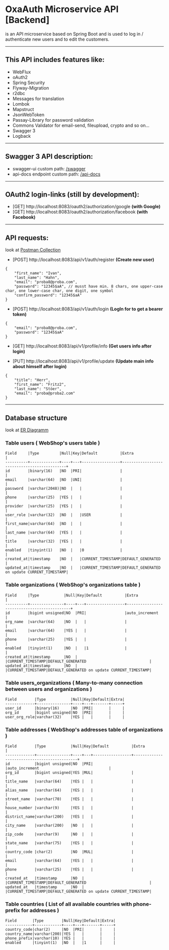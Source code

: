 # OxaAuth Microservice API [Backend]

is an API microservice based on Spring Boot and is used to log in / authenticate new users and to edit the customers.
___

## This API includes features like:

- WebFlux
- oAuth2
- Spring Security
- Flyway-Migration
- r2dbc
- Messages for translation
- Lombok
- Mapstruct
- JsonWebToken
- Passay-Library for password validation
- Commons Validator for email-send, fileupload, crypto and so on...
- Swagger 3
- Logback

___

## Swagger 3 API description:

- swagger-ui custom path: [/swagger](http://localhost:8083/swagger)
- api-docs endpoint custom path: [/api-docs](http://localhost:8083/api-docs)

___

## OAuth2 login-links (still by development):

- [GET] http://localhost:8083/oauth2/authorization/google <b>(with Google)</b>
- [GET] http://localhost:8083/oauth2/authorization/facebook <b>(with Facebook)</b>

___

## API requests:
look at [Postman Collection](webfluxsecurity.postman_collection.json)

- [POST] http://localhost:8083/api/v1/auth/register <b>(Create new user)</b>

```
{
    "first_name": "Ivan",
    "last_name": "Hahn",
    "email": "proba8@proba.com",
    "password": "12345$aA", // musst have min. 8 chars, one upper-case char, one lower-case char, one digit, one symbol
    "confirm_password": "12345$aA"
}
```
	
- [POST] http://localhost:8083/api/v1/auth/login <b>(LogIn for to get a bearer token)</b>

```
{
    "email": "proba8@proba.com",
    "password": "12345$aA"
}
```

- [GET] http://localhost:8083/api/v1/profile/info <b>(Get users info after login)</b>


- [PUT] http://localhost:8083/api/v1/profile/update <b>(Update main info about himself after login)</b>

```
{
    "title": "Herr",
    "first_name": "Fritz2",
    "last_name": "Stöer",
    "email": "proba@proba2.com"
}
```
	
___


## Database structure
look at [ER Diagramm](oxaauth_ER_Diagramm.png)

### Table users ( WebShop's users table )

```
Field     |Type         |Null|Key|Default          |Extra                                        |
----------+-------------+----+---+-----------------+---------------------------------------------+
id        |binary(16)   |NO  |PRI|                 |                                             |
email     |varchar(64)  |NO  |UNI|                 |                                             |
password  |varchar(2048)|NO  |   |                 |                                             |
phone     |varchar(25)  |YES |   |                 |                                             |
provider  |varchar(25)  |YES |   |                 |                                             |
user_role |varchar(32)  |NO  |   |USER             |                                             |
first_name|varchar(64)  |NO  |   |                 |                                             |
last_name |varchar(64)  |YES |   |                 |                                             |
title     |varchar(32)  |YES |   |                 |                                             |
enabled   |tinyint(1)   |NO  |   |0                |                                             |
created_at|timestamp    |NO  |   |CURRENT_TIMESTAMP|DEFAULT_GENERATED                            |
updated_at|timestamp    |NO  |   |CURRENT_TIMESTAMP|DEFAULT_GENERATED on update CURRENT_TIMESTAMP|
```

### Table organizations ( WebShop's organizations table )

```
Field     |Type           |Null|Key|Default          |Extra                                        |
----------+---------------+----+---+-----------------+---------------------------------------------+
id        |bigint unsigned|NO  |PRI|                 |auto_increment                               |
org_name  |varchar(64)    |NO  |   |                 |                                             |
email     |varchar(64)    |YES |   |                 |                                             |
phone     |varchar(25)    |YES |   |                 |                                             |
enabled   |tinyint(1)     |NO  |   |1                |                                             |
created_at|timestamp      |NO  |   |CURRENT_TIMESTAMP|DEFAULT_GENERATED                            |
updated_at|timestamp      |NO  |   |CURRENT_TIMESTAMP|DEFAULT_GENERATED on update CURRENT_TIMESTAMP|
```

### Table users_organizations ( Many-to-many connection between users and organizations ) 

```
Field        |Type           |Null|Key|Default|Extra|
-------------+---------------+----+---+-------+-----+
user_id      |binary(16)     |NO  |PRI|       |     |
org_id       |bigint unsigned|NO  |PRI|       |     |
user_org_role|varchar(32)    |YES |   |       |     |
```

### Table addresses ( WebShop's addresses table of organizations )

```
Field        |Type           |Null|Key|Default          |Extra                                        |
-------------+---------------+----+---+-----------------+---------------------------------------------+
id           |bigint unsigned|NO  |PRI|                 |auto_increment                               |
org_id       |bigint unsigned|YES |MUL|                 |                                             |
title_name   |varchar(64)    |YES |   |                 |                                             |
alias_name   |varchar(64)    |YES |   |                 |                                             |
street_name  |varchar(70)    |YES |   |                 |                                             |
house_number |varchar(9)     |YES |   |                 |                                             |
district_name|varchar(200)   |YES |   |                 |                                             |
city_name    |varchar(200)   |NO  |   |                 |                                             |
zip_code     |varchar(9)     |NO  |   |                 |                                             |
state_name   |varchar(75)    |YES |   |                 |                                             |
country_code |char(2)        |NO  |MUL|                 |                                             |
email        |varchar(64)    |YES |   |                 |                                             |
phone        |varchar(25)    |YES |   |                 |                                             |
created_at   |timestamp      |NO  |   |CURRENT_TIMESTAMP|DEFAULT_GENERATED                            |
updated_at   |timestamp      |NO  |   |CURRENT_TIMESTAMP|DEFAULT_GENERATED on update CURRENT_TIMESTAMP|
```

### Table countries ( List of all available countries with phone-prefix for addresses )

```
Field       |Type        |Null|Key|Default|Extra|
------------+------------+----+---+-------+-----+
country_code|char(2)     |NO  |PRI|       |     |
country_name|varchar(200)|YES |   |       |     |
phone_prefix|varchar(10) |YES |   |       |     |
enabled     |tinyint(1)  |NO  |   |1      |     |
```
